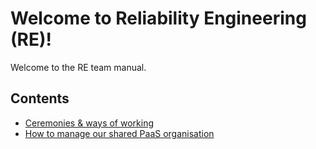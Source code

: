 # Welcome to Reliability Engineering (RE)!

Welcome to the RE team manual.

## Contents

* [Ceremonies & ways of working](ceremonies.html)
* [How to manage our shared PaaS organisation](paas.html)
